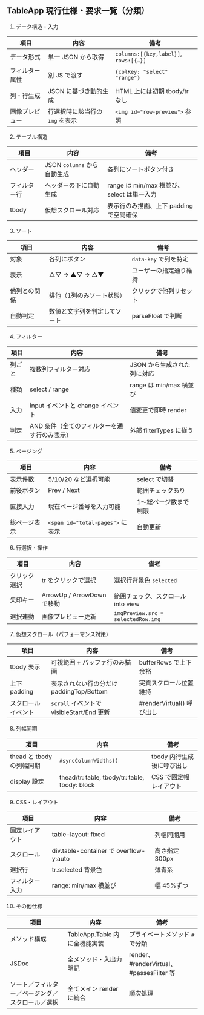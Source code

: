 ## TableApp 現行仕様・要求一覧（分類）
1. データ構造・入力

| 項目      | 内容                  | 備考                                    |
| ------- | ------------------- | ------------------------------------- |
| データ形式   | 単一 JSON から取得        | `columns:[{key,label}]`, `rows:[{…}]` |
| フィルター属性 | 別 JS で渡す            | `{colKey: "select" "range"}`          |
| 列・行生成   | JSON に基づき動的生成       | HTML 上には初期 tbody/tr なし         |
| 画像プレビュー | 行選択時に該当行の `img` を表示 | `<img id="row-preview">` 参照   |

2. テーブル構造

| 項目     | 内容                    | 備考                               |
| ------ | --------------------- | -------------------------------- |
| ヘッダー   | JSON `columns` から自動生成 | 各列にソートボタン付き                      |
| フィルター行 | ヘッダーの下に自動生成           | range は min/max 横並び、select は単一入力 |
| tbody  | 仮想スクロール対応             | 表示行のみ描画、上下 padding で空間確保         |

3. ソート

| 項目     | 内容             | 備考               |
| ------ | -------------- | ---------------- |
| 対象     | 各列にボタン         | `data-key` で列を特定 |
| 表示     | △▽ → ▲▽ → △▼   | ユーザーの指定通り維持      |
| 他列との関係 | 排他（1列のみソート状態）  | クリックで他列リセット      |
| 自動判定   | 数値と文字列を判定してソート | parseFloat で判断   |

4. フィルター

| 項目  | 内容                       | 備考                  |
| --- | ------------------------ | ------------------- |
| 列ごと | 複数列フィルター対応               | JSON から生成された列に対応    |
| 種類  | select / range           | range は min/max 横並び |
| 入力  | input イベントと change イベント  | 値変更で即時 render       |
| 判定  | AND 条件（全てのフィルターを通す行のみ表示） | 外部 filterTypes に従う  |

5. ページング

| 項目     | 内容                            | 備考          |
| ------ | ----------------------------- | ----------- |
| 表示件数   | 5/10/20 など選択可能                | select で切替  |
| 前後ボタン  | Prev / Next                   | 範囲チェックあり    |
| 直接入力   | 現在ページ番号を入力可能                  | 1〜総ページ数まで制限 |
| 総ページ表示 | `<span id="total-pages">` に表示 | 自動更新        |

6. 行選択・操作

| 項目     | 内容                      | 備考                                 |
| ------ | ----------------------- | ---------------------------------- |
| クリック選択 | tr をクリックで選択             | 選択行背景色 `selected`                  |
| 矢印キー   | ArrowUp / ArrowDown で移動 | 範囲チェック、スクロール into view             |
| 選択連動   | 画像プレビュー更新               | `imgPreview.src = selectedRow.img` |

7. 仮想スクロール（パフォーマンス対策）

| 項目         | 内容                                 | 備考                    |
| ---------- | ---------------------------------- | --------------------- |
| tbody 表示   | 可視範囲 + バッファ行のみ描画                   | bufferRows で上下余裕      |
| 上下 padding | 表示されない行の分だけ paddingTop/Bottom      | 実質スクロール位置維持           |
| スクロールイベント  | `scroll` イベントで visibleStart/End 更新 | #renderVirtual() 呼び出し |

8. 列幅同期

| 項目                  | 内容                                             | 備考               |
| ------------------- | ---------------------------------------------- | ---------------- |
| thead と tbody の列幅同期 | `#syncColumnWidths()`                          | tbody 内行生成後に呼び出し |
| display 設定          | thead/tr: table, tbody/tr: table, tbody: block | CSS で固定幅レイアウト    |

9. CSS・レイアウト

| 項目      | 内容                                    | 備考         |
| ------- | ------------------------------------- | ---------- |
| 固定レイアウト | table-layout: fixed                   | 列幅同期用      |
| スクロール   | div.table-container で overflow-y:auto | 高さ指定 300px |
| 選択行     | tr.selected 背景色                       | 薄青系        |
| フィルター入力 | range: min/max 横並び                    | 幅 45%ずつ    |

10. その他仕様

| 項目                       | 内容                     | 備考                                    |
| ------------------------ | ---------------------- | ------------------------------------- |
| メソッド構成                   | TableApp.Table 内に全機能実装 | プライベートメソッド `#` で分類                    |
| JSDoc                    | 全メソッド・入出力明記            | render、#renderVirtual、#passesFilter 等 |
| ソート／フィルター／ページング／スクロール／選択 | 全てメイン render に統合       | 順次処理 |
